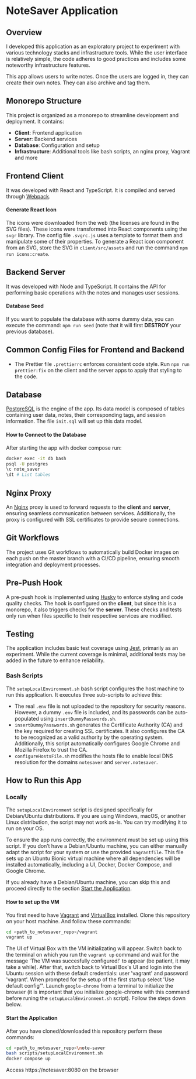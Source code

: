# NoteSaver Application

## Overview

I developed this application as an exploratory project to experiment with various technology stacks and infrastructure tools. While the user interface is relatively simple, the code adheres to good practices and includes some noteworthy infrastructure features.

This app allows users to write notes. Once the users are logged in, they can create their own notes. They can also archive and tag them.

## Monorepo Structure

This project is organized as a monorepo to streamline development and deployment. It contains:
- **Client**: Frontend application
- **Server**: Backend services
- **Database**: Configuration and setup
- **Infrastructure**: Additional tools like bash scripts, an nginx proxy, Vagrant and more

## Frontend Client

It was developed with React and TypeScript. It is compiled and served through [Webpack](https://webpack.js.org/).

#### Generate React Icon

The icons were downloaded from the web (the licenses are found in the SVG files). These icons were transformed into React components using the `svgr` library. The config file `.svgrc.js` uses a template to format them and manipulate some of their properties. To generate a React icon component from an SVG, store the SVG in `client/src/assets` and run the command `npm run icons:create`.

## Backend Server

It was developed with Node and TypeScript. It contains the API for performing basic operations with the notes and manages user sessions.

#### Database Seed

If you want to populate the database with some dummy data, you can execute the command: `npm run seed` (note that it will first **DESTROY** your previous database).

## Common Config Files for Frontend and Backend

- The Prettier file `.prettierrc` enforces consistent code style. Run `npm run prettier:fix` on the client and the server apps to apply that styling to the code.

## Database

[PostgreSQL](https://www.postgresql.org/) is the engine of the app. Its data model is composed of tables containing user data, notes, their corresponding tags, and session information. The file `init.sql` will set up this data model.

#### How to Connect to the Database

After starting the app with docker compose run:
```bash
docker exec -it db bash
psql -U postgres
\c note_saver
\dt # List tables
```

## Nginx Proxy

An [Nginx](https://nginx.org/en/) proxy is used to forward requests to the **client** and **server**, ensuring seamless communication between services. Additionally, the proxy is configured with SSL certificates to provide secure connections.

## Git Workflows

The project uses Git workflows to automatically build Docker images on each push on the master branch with a CI/CD pipeline, ensuring smooth integration and deployment processes.

## Pre-Push Hook

A pre-push hook is implemented using [Husky](https://typicode.github.io/husky/) to enforce styling and code quality checks. The hook is configured on the **client**, but since this is a monorepo, it also triggers checks for the **server**. These checks and tests only run when files specific to their respective services are modified.

## Testing

The application includes basic test coverage using [Jest](https://jestjs.io/), primarily as an experiment. While the current coverage is minimal, additional tests may be added in the future to enhance reliability.

### Bash Scripts

The `setupLocalEnvironment.sh` bash script configures the host machine to run this application. It executes three sub-scripts to achieve this:

- The real `.env` file is not uploaded to the repository for security reasons. However, a dummy `.env` file is included, and its passwords can be auto-populated using `insertDummyPasswords.sh`.
- `insertDummyPasswords.sh` generates the Certificate Authority (CA) and the key required for creating SSL certificates. It also configures the CA to be recognized as a valid authority by the operating system. Additionally, this script automatically configures Google Chrome and Mozilla Firefox to trust the CA.
- `configureHostsFile.sh` modifies the hosts file to enable local DNS resolution for the domains `notesaver` and `server.notesaver`.

## How to Run this App

### Locally

The `setupLocalEnvironment` script is designed specifically for Debian/Ubuntu distributions. If you are using Windows, macOS, or another Linux distribution, the script may not work as-is. You can try modifying it to run on your OS.

To ensure the app runs correctly, the environment must be set up using this script. If you don’t have a Debian/Ubuntu machine, you can either manually adapt the script for your system or use the provided `Vagrantfile`. This file sets up an Ubuntu Bionic virtual machine where all dependencies will be installed automatically, including a UI, Docker, Docker Compose, and Google Chrome.

If you already have a Debian/Ubuntu machine, you can skip this and proceed directly to the section [Start the Application](#start-the-application).


#### How to set up the VM

You first need to have [Vagrant](https://developer.hashicorp.com/vagrant/docs/installation) and [VirtualBox](https://www.virtualbox.org/wiki/Downloads) installed. Clone this repository on your host machine. And follow these commands:
```bash
cd <path_to_notesaver_repo>/vagrant
vagrant up
```
The UI of Virtual Box with the VM initializating will appear. Switch back to the terminal on which you run the `vagrant up` command and wait for the message 'The VM was succesfully configured!' to appear (be patient, it may take a while). After that, switch back to Virtual Box's UI and login into the Ubuntu session with these default credentials: user 'vagrant' and password 'vagrant'. When prompted for the setup of the first startup select 'Use default config'". Launch `google-chrome` from a terminal to initialize the browser (it is important that you initialize google-chrome with this command before runing the `setupLocalEnvironment.sh` script). Follow the steps down below.

#### Start the Application

After you have cloned/downloaded this repository perform these commands:

```bash
cd <path_to_notesaver_repo>\note-saver
bash scripts/setupLocalEnvironment.sh
docker compose up
```
Access https://notesaver:8080 on the browser
